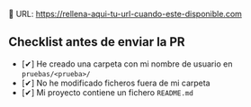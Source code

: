 🔗 URL: https://rellena-aqui-tu-url-cuando-este-disponible.com

## Checklist antes de enviar la PR
- [✔] He creado una carpeta con mi nombre de usuario en `pruebas/<prueba>/`
- [✔] No he modificado ficheros fuera de mi carpeta
- [✔] Mi proyecto contiene un fichero `README.md`